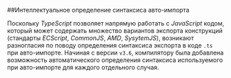 ##Интеллектуальное определение синтаксиса авто-импорта

Поскольку *TypeScript* позволяет напрямую работать с *JavaScript* кодом, который может содержать множество вариантов экспорта конструкций (стандарты *ECScript*, *CommonJS*, *AMD*, *SysytemJS*), возникают разногласия по поводу определения синтаксиса экспорта в коде `.ts` при авто-импорте. Начиная с версии `v3.6`, компилятору была добавлена возможность автоматического определения синтаксиса используемого при авто-импорте для каждого отдельного случая.
